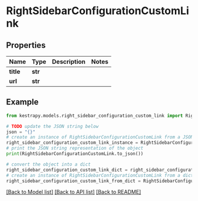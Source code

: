 # RightSidebarConfigurationCustomLink


## Properties

Name | Type | Description | Notes
------------ | ------------- | ------------- | -------------
**title** | **str** |  | 
**url** | **str** |  | 

## Example

```python
from kestrapy.models.right_sidebar_configuration_custom_link import RightSidebarConfigurationCustomLink

# TODO update the JSON string below
json = "{}"
# create an instance of RightSidebarConfigurationCustomLink from a JSON string
right_sidebar_configuration_custom_link_instance = RightSidebarConfigurationCustomLink.from_json(json)
# print the JSON string representation of the object
print(RightSidebarConfigurationCustomLink.to_json())

# convert the object into a dict
right_sidebar_configuration_custom_link_dict = right_sidebar_configuration_custom_link_instance.to_dict()
# create an instance of RightSidebarConfigurationCustomLink from a dict
right_sidebar_configuration_custom_link_from_dict = RightSidebarConfigurationCustomLink.from_dict(right_sidebar_configuration_custom_link_dict)
```
[[Back to Model list]](../README.md#documentation-for-models) [[Back to API list]](../README.md#documentation-for-api-endpoints) [[Back to README]](../README.md)


